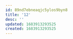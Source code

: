 ```yaml
---
id: 89nd7ebneaqjc5ylos9byn8
title: '12'
desc: ''
updated: 1683913293525
created: 1683913293525
---
```

